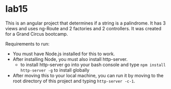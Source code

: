 # lab15

This is an angular project that determines if a string is a palindrome.
It has 3 views and uses ng-Route and 2 factories and 2 controllers.
It was created for a Grand Circus bootcamp.

Requirements to run:

- You must have Node.js installed for this to work.
- After installing Node, you must also install http-server.
	- to install http-server go into your bash console and type `npm install http-server -g` to install globally
- After moving this to your local machine, you can run it by moving to the root directory of this project
and typing `http-server -c-1`.